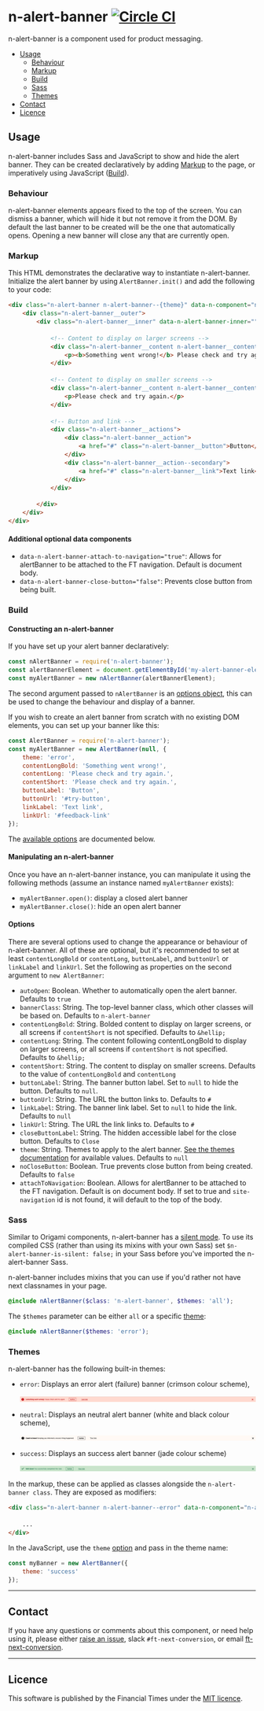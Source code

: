 # n-alert-banner [![Circle CI](https://circleci.com/gh/Financial-Times/n-alert-banner/tree/master.svg?style=svg)](https://circleci.com/gh/Financial-Times/n-alert-banner/tree/master)

n-alert-banner is a component used for product messaging.

- [Usage](#usage)
  - [Behaviour](#behaviour)
  - [Markup](#markup)
  - [Build](#build)
  - [Sass](#sass)
  - [Themes](#themes)
- [Contact](#contact)
- [Licence](#licence)


## Usage

n-alert-banner includes Sass and JavaScript to show and hide the alert banner. They can be created declaratively by adding [Markup](#markup) to the page, or imperatively using JavaScript ([Build](#build)).

### Behaviour

n-alert-banner elements appears fixed to the top of the screen. You can dismiss a banner, which will hide it but not remove it from the DOM. By default the last banner to be created will be the one that automatically opens. Opening a new banner will close any that are currently open.

### Markup

This HTML demonstrates the declarative way to instantiate n-alert-banner. Initialize the alert banner by using `AlertBanner.init()` and add the following to your code:

```html
<div class="n-alert-banner n-alert-banner--{theme}" data-n-component="n-alert-banner">
    <div class="n-alert-banner__outer">
        <div class="n-alert-banner__inner" data-n-alert-banner-inner="">

            <!-- Content to display on larger screens -->
            <div class="n-alert-banner__content n-alert-banner__content--long">
                <p><b>Something went wrong!</b> Please check and try again.</p>
            </div>

            <!-- Content to display on smaller screens -->
            <div class="n-alert-banner__content n-alert-banner__content--short">
                <p>Please check and try again.</p>
            </div>

            <!-- Button and link -->
            <div class="n-alert-banner__actions">
                <div class="n-alert-banner__action">
                    <a href="#" class="n-alert-banner__button">Button</a>
                </div>
                <div class="n-alert-banner__action--secondary">
                    <a href="#" class="n-alert-banner__link">Text link</a>
                </div>
            </div>

        </div>
    </div>
</div>
```
#### Additional optional data components

  - `data-n-alert-banner-attach-to-navigation="true"`: Allows for alertBanner to be attached to the FT navigation. Default is document body.
  - `data-n-alert-banner-close-button="false"`: Prevents close button from being built.


### Build

#### Constructing an n-alert-banner

If you have set up your alert banner declaratively:

```js
const nAlertBanner = require('n-alert-banner');
const alertBannerElement = document.getElementById('my-alert-banner-element');
const myAlertBanner = new nAlertBanner(alertBannerElement);
```

The second argument passed to `nAlertBanner` is an [options object](#options), this can be used to change the behaviour and display of a banner.

If you wish to create an alert banner from scratch with no existing DOM elements, you can set up your banner like this:

```js
const AlertBanner = require('n-alert-banner');
const myAlertBanner = new AlertBanner(null, {
    theme: 'error',
    contentLongBold: 'Something went wrong!',
    contentLong: 'Please check and try again.',
    contentShort: 'Please check and try again.',
    buttonLabel: 'Button',
    buttonUrl: '#try-button',
    linkLabel: 'Text link',
    linkUrl: '#feedback-link'
});
```

The [available options](#options) are documented below.

#### Manipulating an n-alert-banner

Once you have an n-alert-banner instance, you can manipulate it using the following methods (assume an instance named `myAlertBanner` exists):

  - `myAlertBanner.open()`: display a closed alert banner
  - `myAlertBanner.close()`: hide an open alert banner

#### Options

There are several options used to change the appearance or behaviour of n-alert-banner. All of these are optional, but it's recommended to set at least `contentLongBold` or `contentLong`, `buttonLabel`, and `buttonUrl` or `linkLabel` and `linkUrl`. Set the following as properties on the second argument to `new AlertBanner`:

  - `autoOpen`: Boolean. Whether to automatically open the alert banner. Defaults to `true`
  - `bannerClass`: String. The top-level banner class, which other classes will be based on. Defaults to `n-alert-banner`
  - `contentLongBold`: String. Bolded content to display on larger screens, or all screens if `contentShort` is not specified. Defaults to `&hellip;`
  - `contentLong`: String. The content following contentLongBold to display on larger screens, or all screens if `contentShort` is not specified. Defaults to `&hellip;`
  - `contentShort`: String. The content to display on smaller screens. Defaults to the value of `contentLongBold` and `contentLong`
  - `buttonLabel`: String. The banner button label. Set to `null` to hide the button. Defaults to `null`.
  - `buttonUrl`: String. The URL the button links to. Defaults to `#`
  - `linkLabel`: String. The banner link label. Set to `null` to hide the link. Defaults to `null`
  - `linkUrl`: String. The URL the link links to. Defaults to `#`
  - `closeButtonLabel`: String. The hidden accessible label for the close button. Defaults to `Close`
  - `theme`: String. Themes to apply to the alert banner. [See the themes documentation](#themes) for available values. Defaults to `null`
  - `noCloseButton`: Boolean. True prevents close button from being created. Defaults to `false`
  - `attachToNavigation`: Boolean. Allows for alertBanner to be attached to the FT navigation. Default is on document body. If set to true and `site-navigation` id is not found, it will default to the top of the body.

### Sass

Similar to Origami components, n-alert-banner has a [silent mode](http://origami.ft.com/docs/syntax/scss/#silent-styles). To use its compiled CSS (rather than using its mixins with your own Sass) set `$n-alert-banner-is-silent: false;` in your Sass before you've imported the n-alert-banner Sass.

n-alert-banner includes mixins that you can use if you'd rather not have next classnames in your page.

```scss
@include nAlertBanner($class: 'n-alert-banner', $themes: 'all');
```

The `$themes` parameter can be either `all` or a specific [theme](#themes):

```scss
@include nAlertBanner($themes: 'error');
```

### Themes

n-alert-banner has the following built-in themes:

  - `error`: Displays an error alert (failure) banner (crimson colour scheme),

	![Error alert banner example](docs/error-alert-banner.png?raw=true "Error")

  - `neutral`: Displays an neutral alert banner (white and black colour scheme),

	![Neutral alert banner example](docs/neutral-alert-banner.png?raw=true "Neutral")

  - `success`: Displays an success alert banner (jade colour scheme)

	![Success alert banner example](docs/success-alert-banner.png?raw=true "Success")

In the markup, these can be applied as classes alongside the `n-alert-banner class`. They are exposed as modifiers:

```html
<div class="n-alert-banner n-alert-banner--error" data-n-component="n-alert-banner">

    ...
</div>
```

In the JavaScript, use the `theme` [option](#options) and pass in the theme name:

```js
const myBanner = new AlertBanner({
    theme: 'success'
});
```

---

## Contact

If you have any questions or comments about this component, or need help using it, please either [raise an issue](https://github.com/Financial-Times/n-alert-banner/issues), slack `#ft-next-conversion`, or email [ft-next-conversion](mailto:conversion.tech@ft.com).

---

## Licence

This software is published by the Financial Times under the [MIT licence](http://opensource.org/licenses/MIT).
